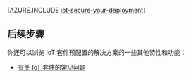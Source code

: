<properties
 pageTitle="保护物联网部署 | Azure"
 description="本文详细说明如何保护你的 IoT 部署"
 services=""
 suite="iot-suite"
 documentationCenter=""
 authors="YuriDio"
 manager="timlt"
 editor=""/>


<tags
 ms.service="iot-suite"
 ms.devlang="na"
 ms.topic="article"
 ms.tgt_pltfrm="na"
 ms.workload="na"
 ms.date="10/17/2016"
 wacn.date="10/31/2016"/>


[AZURE.INCLUDE [iot-secure-your-deployment](../../includes/iot-secure-your-deployment.md)]

## 后续步骤

你还可以浏览 IoT 套件预配置的解决方案的一些其他特性和功能：

- [有关 IoT 套件的常见问题][lnk-faq]

[lnk-predictive-overview]: /documentation/articles/iot-suite-predictive-overview/
[lnk-faq]: /documentation/articles/iot-suite-faq/

<!---HONumber=Mooncake_0829_2016-->